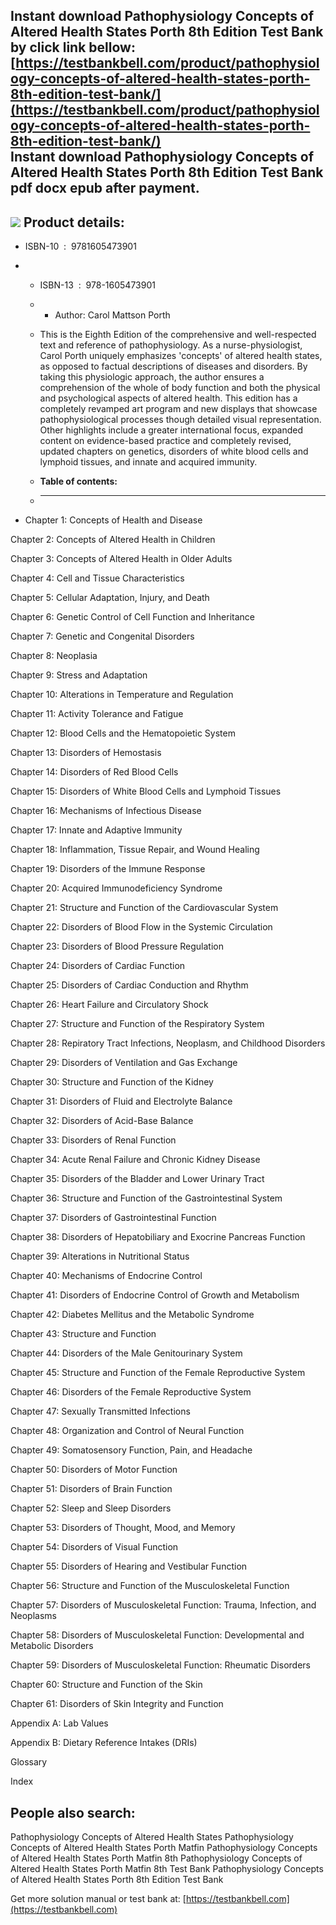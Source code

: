 Instant download **Pathophysiology Concepts of Altered Health States Porth 8th Edition Test Bank** by click link bellow:  
[https://testbankbell.com/product/pathophysiology-concepts-of-altered-health-states-porth-8th-edition-test-bank/](https://testbankbell.com/product/pathophysiology-concepts-of-altered-health-states-porth-8th-edition-test-bank/)  
**Instant download Pathophysiology Concepts of Altered Health States Porth 8th Edition Test Bank pdf docx epub after payment.**
-------------------------------------------------------------------------------------------------------------------------------


![](https://testbankbell.com/wp-content/uploads/2023/05/pathophysiology-concepts-of-altered-health-states-porth-matfin-8th-tb.jpg)
**Product details:**
--------------------


* ISBN-10 ‏ : ‎ 9781605473901
* * ISBN-13 ‏ : ‎ 978-1605473901
  * * Author: Carol Mattson Porth
   
  * This is the Eighth Edition of the comprehensive and well-respected text and reference of pathophysiology. As a nurse-physiologist, Carol Porth uniquely emphasizes 'concepts' of altered health states, as opposed to factual descriptions of diseases and disorders. By taking this physiologic approach, the author ensures a comprehension of the whole of body function and both the physical and psychological aspects of altered health. This edition has a completely revamped art program and new displays that showcase pathophysiological processes though detailed visual representation. Other highlights include a greater international focus, expanded content on evidence-based practice and completely revised, updated chapters on genetics, disorders of white blood cells and lymphoid tissues, and innate and acquired immunity.
  * **Table of contents:**
  * ----------------------
 
* Chapter 1: Concepts of Health and Disease

Chapter 2: Concepts of Altered Health in Children


Chapter 3: Concepts of Altered Health in Older Adults


Chapter 4: Cell and Tissue Characteristics


Chapter 5: Cellular Adaptation, Injury, and Death


Chapter 6: Genetic Control of Cell Function and Inheritance


Chapter 7: Genetic and Congenital Disorders


Chapter 8: Neoplasia


Chapter 9: Stress and Adaptation


Chapter 10: Alterations in Temperature and Regulation


Chapter 11: Activity Tolerance and Fatigue


Chapter 12: Blood Cells and the Hematopoietic System


Chapter 13: Disorders of Hemostasis


Chapter 14: Disorders of Red Blood Cells


Chapter 15: Disorders of White Blood Cells and Lymphoid Tissues


Chapter 16: Mechanisms of Infectious Disease


Chapter 17: Innate and Adaptive Immunity


Chapter 18: Inflammation, Tissue Repair, and Wound Healing


Chapter 19: Disorders of the Immune Response


Chapter 20: Acquired Immunodeficiency Syndrome


Chapter 21: Structure and Function of the Cardiovascular System


Chapter 22: Disorders of Blood Flow in the Systemic Circulation


Chapter 23: Disorders of Blood Pressure Regulation


Chapter 24: Disorders of Cardiac Function


Chapter 25: Disorders of Cardiac Conduction and Rhythm


Chapter 26: Heart Failure and Circulatory Shock


Chapter 27: Structure and Function of the Respiratory System


Chapter 28: Repiratory Tract Infections, Neoplasm, and Childhood Disorders


Chapter 29: Disorders of Ventilation and Gas Exchange


Chapter 30: Structure and Function of the Kidney


Chapter 31: Disorders of Fluid and Electrolyte Balance


Chapter 32: Disorders of Acid-Base Balance


Chapter 33: Disorders of Renal Function


Chapter 34: Acute Renal Failure and Chronic Kidney Disease


Chapter 35: Disorders of the Bladder and Lower Urinary Tract


Chapter 36: Structure and Function of the Gastrointestinal System


Chapter 37: Disorders of Gastrointestinal Function


Chapter 38: Disorders of Hepatobiliary and Exocrine Pancreas Function


Chapter 39: Alterations in Nutritional Status


Chapter 40: Mechanisms of Endocrine Control


Chapter 41: Disorders of Endocrine Control of Growth and Metabolism


Chapter 42: Diabetes Mellitus and the Metabolic Syndrome


Chapter 43: Structure and Function


Chapter 44: Disorders of the Male Genitourinary System


Chapter 45: Structure and Function of the Female Reproductive System


Chapter 46: Disorders of the Female Reproductive System


Chapter 47: Sexually Transmitted Infections


Chapter 48: Organization and Control of Neural Function


Chapter 49: Somatosensory Function, Pain, and Headache


Chapter 50: Disorders of Motor Function


Chapter 51: Disorders of Brain Function


Chapter 52: Sleep and Sleep Disorders


Chapter 53: Disorders of Thought, Mood, and Memory


Chapter 54: Disorders of Visual Function


Chapter 55: Disorders of Hearing and Vestibular Function


Chapter 56: Structure and Function of the Musculoskeletal Function


Chapter 57: Disorders of Musculoskeletal Function: Trauma, Infection, and Neoplasms


Chapter 58: Disorders of Musculoskeletal Function: Developmental and Metabolic Disorders


Chapter 59: Disorders of Musculoskeletal Function: Rheumatic Disorders


Chapter 60: Structure and Function of the Skin


Chapter 61: Disorders of Skin Integrity and Function


Appendix A: Lab Values


Appendix B: Dietary Reference Intakes (DRIs)


Glossary


Index


**People also search:**
-----------------------


Pathophysiology Concepts of Altered Health States
Pathophysiology Concepts of Altered Health States Porth Matfin
Pathophysiology Concepts of Altered Health States Porth Matfin 8th
Pathophysiology Concepts of Altered Health States Porth Matfin 8th Test Bank
Pathophysiology Concepts of Altered Health States Porth 8th Edition Test Bank

   Get more solution manual or test bank at: [https://testbankbell.com](https://testbankbell.com)
